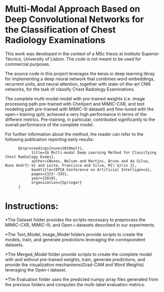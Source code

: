 # Multi-Modal Approach Based on Deep Convolutional Networks for the Classification of Chest Radiology Examinations
This work was developed in the context of a MSc thesis at Instituto Superior Técnico, University of Lisbon.
The code is not meant to be used for commercial purposes.

The source code in this project leverages the keras.io deep learning libray for implementing a deep neural network that combines word embeddings,
recurrent units, and neural attention, together with state-of-the-art CNN networks, for the task of classify Chest Radiology Examinations.

The complete multi-modal model with pre-trained weights (i.e. image processing path pre-trained with CheXpert and MIMIC-CXR, and text modeling path pre-trained with MIMIC-III dataset) and fine-tuned with the open-i training split, achieved a very high performance in terms of the different metrics. Pre-training, in particular, contributed significantly to the overall performance of the complete model.

For further information about the method, the reader can refer to the following publication reporting early results:
```   
      @inproceedings{nunes2019multi,
            title={A Multi-modal Deep Learning Method for Classifying Chest Radiology Exams},
            author={Nunes, Nelson and Martins, Bruno and da Silva, Nuno Andr{\'e} and Leite, Francisca and Silva, M{\'a}rio J},
            booktitle={EPIA Conference on Artificial Intelligence},
            pages={323--335},
            year={2019},
            organization={Springer}
      }
```

# Instructions:
  *The Dataset folder provides the scripts necessary to preprocess the MIMIC-CXR, MIMIC-III, and Open-i datasets described in our experiments.
  
  *The Text_Model, Image_Model folders provide scripts to create the models, train, and generate predictions leveraging the correspondent datasets.
  
  *The Merged_Model folder provide scripts to create the complete model with and without pre-trained weights, train, generate predictions, and provide the visualization mechanisms(Grad-CAM and Word Weights) leveraging the Open-i dataset.
  
  *The Evaluation folder uses the predicted numpy array files generated from the previous folders and computes the multi-label evaluation metrics.
  


